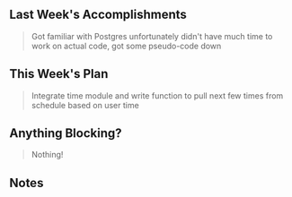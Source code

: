 ## Last Week's Accomplishments

>  Got familiar with Postgres
> unfortunately didn't have much time to work on actual code, got some pseudo-code down
## This Week's Plan

>  Integrate time module and write function to pull next few times from schedule based on user time

## Anything Blocking?

>  Nothing!

## Notes
